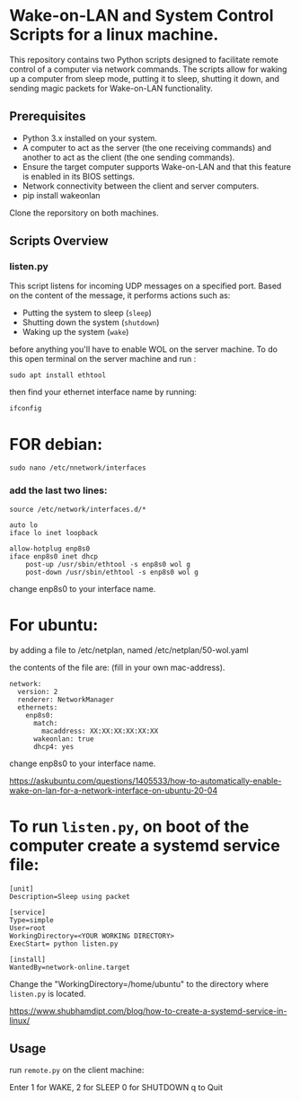 # Wake-on-LAN and System Control Scripts for a linux machine.

This repository contains two Python scripts designed to facilitate remote control of a computer via network commands. The scripts allow for waking up a computer from sleep mode, putting it to sleep, shutting it down, and sending magic packets for Wake-on-LAN functionality.

## Prerequisites

- Python 3.x installed on your system.
- A computer to act as the server (the one receiving commands) and another to act as the client (the one sending commands).
- Ensure the target computer supports Wake-on-LAN and that this feature is enabled in its BIOS settings.
- Network connectivity between the client and server computers.
- pip install wakeonlan


Clone the reporsitory on both machines.

## Scripts Overview

### listen.py

This script listens for incoming UDP messages on a specified port. Based on the content of the message, it performs actions such as:

- Putting the system to sleep (`sleep`)
- Shutting down the system (`shutdown`)
- Waking up the system (`wake`)

before anything you'll have to enable WOL on the server machine. To do this open terminal on the server machine and run :

`sudo apt install ethtool`

then find your ethernet interface name by running:

`ifconfig`

# FOR debian:

`sudo nano /etc/nnetwork/interfaces`

### add the last two lines:

```
source /etc/network/interfaces.d/*

auto lo
iface lo inet loopback

allow-hotplug enp8s0
iface enp8s0 inet dhcp
    post-up /usr/sbin/ethtool -s enp8s0 wol g
    post-down /usr/sbin/ethtool -s enp8s0 wol g
```

change enp8s0 to your interface name.

# For ubuntu:

by adding a file to /etc/netplan, named /etc/netplan/50-wol.yaml

the contents of the file are: (fill in your own mac-address).

```
network:
  version: 2
  renderer: NetworkManager
  ethernets:
    enp8s0:
      match:
        macaddress: XX:XX:XX:XX:XX:XX
      wakeonlan: true
      dhcp4: yes
```

change enp8s0 to your interface name.

https://askubuntu.com/questions/1405533/how-to-automatically-enable-wake-on-lan-for-a-network-interface-on-ubuntu-20-04

# To run `listen.py`, on boot of the computer create a systemd service file:

```
[unit]
Description=Sleep using packet

[service]
Type=simple
User=root
WorkingDirectory=<YOUR WORKING DIRECTORY>
ExecStart= python listen.py

[install]
WantedBy=network-online.target
```

Change the "WorkingDirectory=/home/ubuntu" to the directory where `listen.py` is located.

https://www.shubhamdipt.com/blog/how-to-create-a-systemd-service-in-linux/

## Usage

run `remote.py` on the client machine:

Enter 1 for WAKE,
2 for SLEEP 
0 for SHUTDOWN
q to Quit
